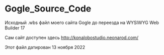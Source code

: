 # Gogle_Source_Code
Исходный .wbs файл моего сайта Gogle до переезда на WYSIWYG Web Builder 17

Сам сайт доступен здесь http://konalobostudio.neonarod.com/

Этот файл датирован 13 ноября 2022
